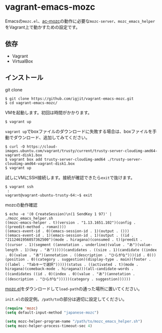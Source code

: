 # vagrant-emacs-mozc

Emacsの`mozc.el`、[ac-mozc](https://github.com/igjit/ac-mozc)の動作に必要な`mozc-server`、`mozc_emacs_helper`をVagrant上で動かすための設定です。

## 依存

- Vagrant
- VirtualBox

## インストール

git clone
```
$ git clone https://github.com/igjit/vagrant-emacs-mozc.git
$ cd vagrant-emacs-mozc/
```

VMを起動します。初回は時間がかかります。
```
$ vagrant up
```

`vagrant up`でboxファイルのダウンロードに失敗する場合は、boxファイルを手動でダウンロード、追加してみてください。
```
$ curl -O https://cloud-images.ubuntu.com/vagrant/trusty/current/trusty-server-cloudimg-amd64-vagrant-disk1.box
$ vagrant box add trusty-server-cloudimg-amd64 ./trusty-server-cloudimg-amd64-vagrant-disk1.box
$ vagrant up
```

試しにVMにSSH接続します。接続が確認できたら`exit`で抜けます。
```
$ vagrant ssh
 :
vagrant@vagrant-ubuntu-trusty-64:~$ exit
```

mozcの動作確認
```
$ echo -e '(0 CreateSession)\n(1 SendKey 1 97)' | ./mozc_emacs_helper.sh
((mozc-emacs-helper . t)(version . "1.13.1651.102")(config . ((preedit-method . roman))))
((emacs-event-id . 0)(emacs-session-id . 1)(output . ()))
((emacs-event-id . 1)(emacs-session-id . 1)(output . ((id . "2112461956057362500")(mode . hiragana)(consumed . t)(preedit . ((cursor . 1)(segment ((annotation . underline)(value . "あ")(value-length . 1)(key . "あ")))))(candidates . ((size . 1)(candidate ((index . 0)(value . "あ")(annotation . ((description . "ひらがな")))(id . 0)))(position . 0)(category . suggestion)(display-type . main)(footer . ((label . "Tabキーで選択")))))(status . ((activated . t)(mode . hiragana)(comeback-mode . hiragana)))(all-candidate-words . ((candidates ((id . 0)(index . 0)(value . "あ")(annotation . ((description . "ひらがな")))))(category . suggestion))))))
```

[mozc.el](https://mozc.googlecode.com/svn/trunk/src/unix/emacs/mozc.el)をダウンロードして`load-path`の通った場所に置いてください。

`init.el`の設定例。`/path/to`の部分は適切に設定してください。
```lisp
(require 'mozc)
(setq default-input-method "japanese-mozc")

(setq mozc-helper-program-name "/path/to/mozc_emacs_helper.sh")
(setq mozc-helper-process-timeout-sec 4)
```
